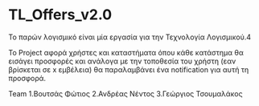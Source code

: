 # TL_Offers_v2.0
Το παρών λογισμικό είναι μία εργασία για την Τεχνολογία Λογισμικού.4

Το Project αφορά χρήστες και καταστήματα όπου κάθε κατάστημα θα εισάγει προσφορές και ανάλογα με την τοποθεσία του χρήστη (εαν βρίσκεται σε x εμβέλεια) θα παραλαμβάνει ένα notification για αυτή τη προσφορά.

Team
1.Βουτσάς Φώτιος
2.Ανδρέας Νέντος
3.Γεώργιος Τσουμαλάκος
